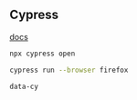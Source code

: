 Cypress
-

[docs](https://docs.cypress.io/)

````sh
npx cypress open

cypress run --browser firefox
````

````html
data-cy
````
